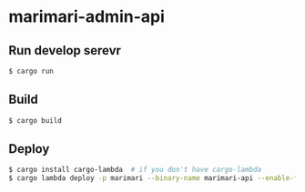 # marimari-admin-api

## Run develop serevr

```bash
$ cargo run
```

## Build

```bash
$ cargo build
```

## Deploy

```bash
$ cargo install cargo-lambda  # if you don't have cargo-lambda
$ cargo lambda deploy -p marimari --binary-name marimari-api --enable-function-url marimari-api-prod --iam-role IAM_ROLE

```
